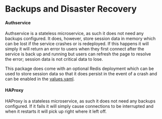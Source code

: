 # Backups and Disaster Recovery

#### Authservice

Authservice is a stateless microservice, as such it does not need any backups configured. It does, however, store session data in memory which can be lost if the service crashes or is redeployed. If this happens it will simply it will return an error to users when they first connect after the service is back up and running but users can refresh the page to resolve the error; session data is not critical data to lose. 

This package does come with an optional Redis deployment which can be used to store session data so that it does persist in the event of a crash and can be enabled in the [values.yaml](https://repo1.dso.mil/platform-one/big-bang/apps/core/authservice/-/blob/main/chart/values.yaml#L153).

#### HAProxy

HAProxy is a stateless microservice, as such it does not need any backups configured. If it fails it will simply cause connections to be interrupted and when it restarts it will pick up right where it left off. 
